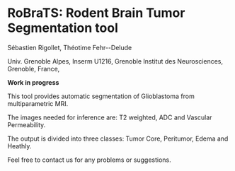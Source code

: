 # RoBraTS: Rodent Brain Tumor Segmentation tool

Sébastien Rigollet, Théotime Fehr--Delude

Univ. Grenoble Alpes, Inserm U1216, Grenoble Institut des Neurosciences, Grenoble, France,

**Work in progress**

This tool provides automatic segmentation of Glioblastoma from multiparametric MRI.

The images needed for inference are: T2 weighted, ADC and Vascular Permeability.

The output is divided into three classes: Tumor Core, Peritumor, Edema and Heathly.


Feel free to contact us for any problems or suggestions.